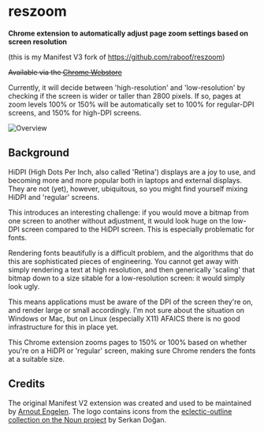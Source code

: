 # reszoom

**Chrome extension to automatically adjust page zoom settings based on screen resolution**

(this is my Manifest V3 fork of <https://github.com/raboof/reszoom>)

~~Available via the [Chrome Webstore](https://chrome.google.com/webstore/detail/resolution-zoom/enjjhajnmggdgofagbokhmifgnaophmh)~~

Currently, it will decide between 'high-resolution' and 'low-resolution' by checking if the screen is wider or taller than 2800 pixels. If so, pages at zoom levels 100% or 150% will be automatically set to 100% for regular-DPI screens, and 150% for high-DPI screens.

![Overview](overview.png)

## Background

HiDPI (High Dots Per Inch, also called 'Retina') displays are a joy to use,
and becoming more and more popular both in laptops and external displays. They
are not (yet), however, ubiquitous, so you might find yourself mixing HiDPI
and 'regular' screens.

This introduces an interesting challenge: if you would move a bitmap from one
screen to another without adjustment, it would look huge on the low-DPI
screen compared to the HiDPI screen. This is especially problematic for fonts.

Rendering fonts beautifully is a difficult problem, and the algorithms that
do this are sophisticated pieces of engineering. You cannot get away with
simply rendering a text at high resolution, and then generically 'scaling'
that bitmap down to a size sitable for a low-resolution screen: it would
simply look ugly.

This means applications must be aware of the DPI of the screen they're on, and
render large or small accordingly. I'm not sure about the situation on Windows
or Mac, but on Linux (especially X11) AFAICS there is no good infrastructure
for this in place yet.

This Chrome extension zooms pages to 150% or 100% based on whether you're on
a HiDPI or 'regular' screen, making sure Chrome renders the fonts at a
suitable size.

## Credits

The original Manifest V2 extension was created and used to be maintained by [Arnout Engelen](https://github.com/raboof).
The logo contains icons from the [eclectic-outline collection on the Noun project](https://thenounproject.com/serkan/collection/eclectic-outline-icons) by Serkan Doğan.
